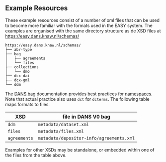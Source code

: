 Example Resources
-----------------

These example resources consist of a number of xml files that can be used
to become more familiar with the formats used in the EASY system.
The examples are organised with the same directory structure
as de XSD files at https://easy.dans.knaw.nl/schemas/

```
https://easy.dans.knaw.nl/schemas/
├── abr-type
├── bag
│   ├── agreements
│   └── files
├── collections
│   └── dmo
├── dcx-dai
├── dcx-gml
└── ddm
```

The [DANS bag] documentation provides best practices for [namespaces].
Note that actual practice also uses `dct` for `dcterms`.
The following table maps formats to files.

| XSD          | file in DANS V0 bag                      |
|--------------|------------------------------------------|
| `ddm`        | `metadata/dataset.xml`                   |
| `files`      | `metadata/files.xml`                     |
| `agreements` | `metadata/depositor-info/agreements.xml` |

[DANS bag]: https://github.com/DANS-KNAW/dans-bagit-profile/blob/master/docs/versions/0.0.0.md#dans-bagit-profile-v0
[namespaces]: https://github.com/DANS-KNAW/dans-bagit-profile/blob/master/docs/versions/0.0.0.md#xml-namespaces

Examples for other XSDs may be standalone,
or embedded within one of the files from the table above. 
 

